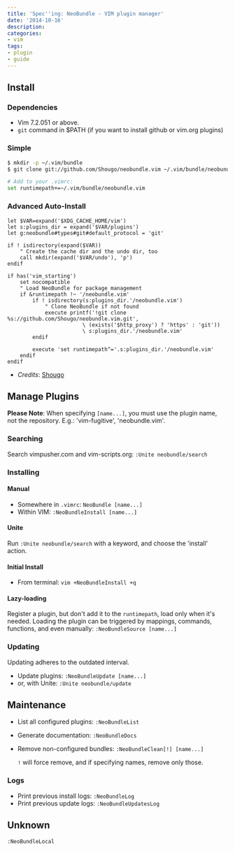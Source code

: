 ```yaml
---
title: 'Spec''ing: NeoBundle - VIM plugin manager'
date: '2014-10-16'
description:
categories:
- vim
tags:
- plugin
- guide
---
```


## Install
### Dependencies
* Vim 7.2.051 or above.
* `git` command in $PATH (if you want to install github or vim.org plugins)

### Simple
```bash
$ mkdir -p ~/.vim/bundle
$ git clone git://github.com/Shougo/neobundle.vim ~/.vim/bundle/neobundle.vim

# Add to your .vimrc:
set runtimepath+=~/.vim/bundle/neobundle.vim
```

### Advanced Auto-Install
```vim
let $VAR=expand('$XDG_CACHE_HOME/vim')
let s:plugins_dir = expand('$VAR/plugins')
let g:neobundle#types#git#default_protocol = 'git'

if ! isdirectory(expand($VAR))
	" Create the cache dir and the undo dir, too
	call mkdir(expand('$VAR/undo'), 'p')
endif

if has('vim_starting')
	set nocompatible
	" Load NeoBundle for package management
	if &runtimepath !~ '/neobundle.vim'
		if ! isdirectory(s:plugins_dir.'/neobundle.vim')
			" Clone NeoBundle if not found
			execute printf('!git clone %s://github.com/Shougo/neobundle.vim.git',
						\ (exists('$http_proxy') ? 'https' : 'git'))
						\ s:plugins_dir.'/neobundle.vim'
		endif

		execute 'set runtimepath^='.s:plugins_dir.'/neobundle.vim'
	endif
endif
```
* _Credits_: [Shougo](https://github.com/Shougo)

## Manage Plugins
**Please Note**: When specifying `[name...]`, you must use the plugin name, not
the repository. E.g.: 'vim-fugitive', 'neobundle.vim'.

### Searching
Search vimpusher.com and vim-scripts.org: `:Unite neobundle/search`

### Installing

#### Manual
- Somewhere in `.vimrc`: `NeoBundle [name...]`
- Within VIM: `:NeoBundleInstall [name...]`

#### Unite
Run `:Unite neobundle/search` with a keyword, and choose the 'install' action.

#### Initial Install
- From terminal: `vim +NeoBundleInstall +q`

#### Lazy-loading
Register a plugin, but don't add it to the `runtimepath`, load only when it's
needed.
Loading the plugin can be triggered by mappings, commands, functions, and even
manually: `:NeoBundleSource [name...]`

### Updating
Updating adheres to the outdated interval.
- Update plugins: `:NeoBundleUpdate [name...]`
- or, with Unite: `:Unite neobundle/update`

## Maintenance
- List all configured plugins: `:NeoBundleList`
- Generate documentation: `:NeoBundleDocs`
- Remove non-configured bundles: `:NeoBundleClean[!] [name...]`

  `!` will force remove, and if specifying names, remove only those.

### Logs
- Print previous install logs: `:NeoBundleLog`
- Print previous update logs: `:NeoBundleUpdatesLog`


## Unknown
`:NeoBundleLocal`
